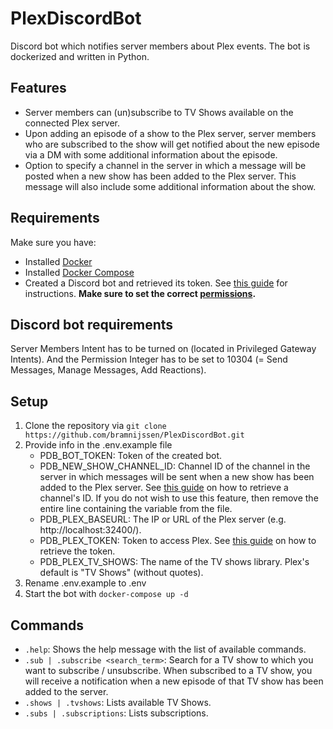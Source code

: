 # PlexDiscordBot
Discord bot which notifies server members about Plex events. The bot is dockerized and written in Python.

## Features
* Server members can (un)subscribe to TV Shows available on the connected Plex server.
* Upon adding an episode of a show to the Plex server, server members who are subscribed to the show will get notified about the new episode via a DM with some additional information about the episode.
* Option to specify a channel in the server in which a message will be posted when a new show has been added to the Plex server. This message will also include some additional information about the show.

## Requirements
Make sure you have:
* Installed [Docker](https://docs.docker.com/get-docker/)
* Installed [Docker Compose](https://docs.docker.com/compose/install/)
* Created a Discord bot and retrieved its token. See [this guide](https://discordpy.readthedocs.io/en/latest/discord.html) for instructions. **Make sure to set the correct [permissions](#discord-bot-requirements).**

## Discord bot requirements
Server Members Intent has to be turned on (located in Privileged Gateway Intents). And the Permission Integer has to be set to 10304 (= Send Messages, Manage Messages, Add Reactions).

## Setup
1. Clone the repository via `git clone https://github.com/bramnijssen/PlexDiscordBot.git`
1. Provide info in the .env.example file
    * PDB_BOT_TOKEN: Token of the created bot.
    * PDB_NEW_SHOW_CHANNEL_ID: Channel ID of the channel in the server in which messages will be sent when a new show has been added to the Plex server. See [this guide](https://support.discord.com/hc/en-us/articles/206346498-Where-can-I-find-my-User-Server-Message-ID-) on how to retrieve a channel's ID. If you do not wish to use this feature, then remove the entire line containing the variable from the file.
    * PDB_PLEX_BASEURL: The IP or URL of the Plex server (e.g. http://localhost:32400/).
    * PDB_PLEX_TOKEN: Token to access Plex. See [this guide](https://support.plex.tv/articles/204059436-finding-an-authentication-token-x-plex-token/) on how to retrieve the token.
    * PDB_PLEX_TV_SHOWS: The name of the TV shows library. Plex's default is "TV Shows" (without quotes).
1. Rename .env.example to .env
1. Start the bot with `docker-compose up -d`

## Commands
* `.help`: Shows the help message with the list of available commands.
* `.sub | .subscribe <search_term>`: Search for a TV show to which you want to subscribe / unsubscribe. When subscribed to a TV show, you will receive a notification when a new episode of that TV show has been added to the server.
* `.shows | .tvshows`: Lists available TV Shows.
* `.subs | .subscriptions`: Lists subscriptions.